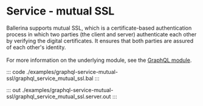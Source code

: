 # Service - mutual SSL

Ballerina supports mutual SSL, which is a certificate-based authentication
process in which two parties (the client and server) authenticate each other by
verifying the digital certificates. It ensures that both parties are assured
of each other's identity.<br/><br/>
For more information on the underlying module, 
see the [GraphQL module](https://docs.central.ballerina.io/ballerina/graphql/latest/).


::: code ./examples/graphql-service-mutual-ssl/graphql_service_mutual_ssl.bal :::

::: out ./examples/graphql-service-mutual-ssl/graphql_service_mutual_ssl.server.out :::